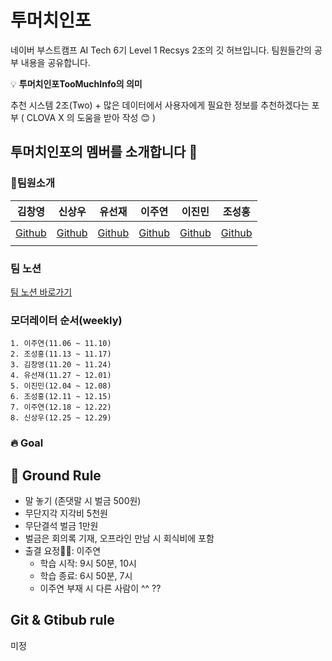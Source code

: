 # 투머치인포

네이버 부스트캠프 AI Tech 6기 Level 1 Recsys 2조의 깃 허브입니다. 팀원들간의 공부 내용을 공유합니다.

<aside>
    
💡 **투머치인포TooMuchInfo의 의미**

추천 시스템 2조(Two) + 많은 데이터에서 사용자에게 필요한 정보를 추천하겠다는 포부
( CLOVA X 의 도움을 받아 작성 😊 )

</aside>

## 투머치인포의 멤버를 소개합니다 👋

### 🦹‍팀원소개
|김창영|신상우|유선재|이주연|이진민|조성홍|
|:---:|:---:|:---:|:---:|:---:|:---:|
|![]()|![]()|![]()|![]()|![]()|![]()|
|[Github](https://github.com/ChangZero)|[Github](https://github.com/)|[Github](https://github.com/)|[Github](https://github.com/)|[Github](https://github.com/)|[Github](https://github.com/)|
|||||||


### 팀 노션
[팀 노션 바로가기](https://www.notion.so/leejuyeon/61411b2012a54b95a23642072e6000de) 

### 모더레이터 순서(weekly)
    1. 이주연(11.06 ~ 11.10)
    2. 조성홍(11.13 ~ 11.17)
    3. 김창영(11.20 ~ 11.24)
    4. 유선재(11.27 ~ 12.01)
    5. 이진민(12.04 ~ 12.08)
    6. 조성홍(12.11 ~ 12.15)
    7. 이주연(12.18 ~ 12.22)
    8. 신상우(12.25 ~ 12.29)

### 🔥 Goal


## 📝 Ground Rule
- 말 놓기 (존댓말 시 벌금 500원)
- 무단지각 지각비 5천원
- 무단결석 벌금 1만원
- 벌금은 회의록 기재, 오프라인 만남 시 회식비에 포함
- 출결 요정🧚🏻: 이주연
    - 학습 시작: 9시 50분, 10시
    - 학습 종료: 6시 50분, 7시
    - 이주연 부재 시 다른 사람이 ^^ ??
  
## Git & Gtibub rule
미정
